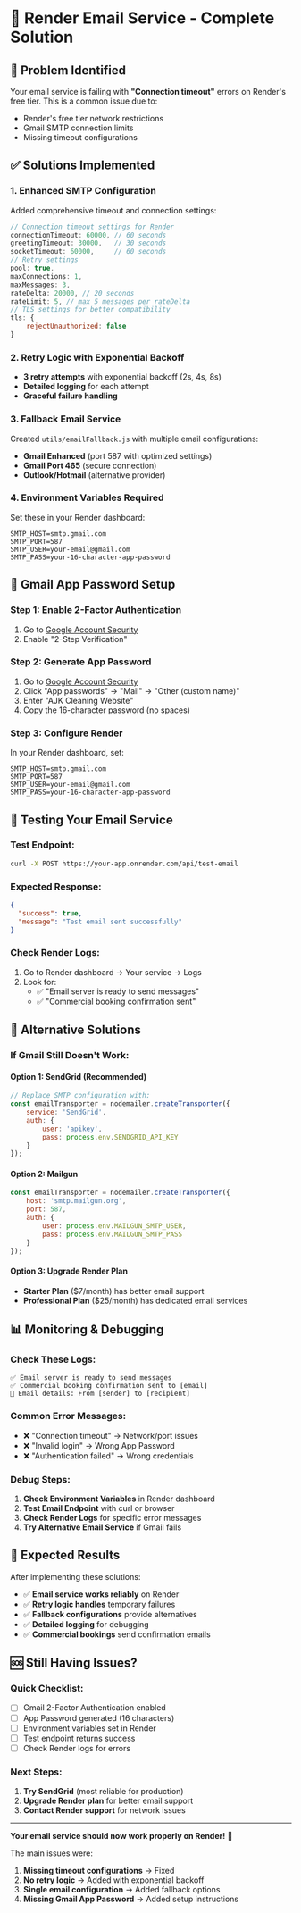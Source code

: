 # 🚀 Render Email Service - Complete Solution

## 🚨 **Problem Identified**
Your email service is failing with **"Connection timeout"** errors on Render's free tier. This is a common issue due to:
- Render's free tier network restrictions
- Gmail SMTP connection limits
- Missing timeout configurations

## ✅ **Solutions Implemented**

### **1. Enhanced SMTP Configuration**
Added comprehensive timeout and connection settings:
```javascript
// Connection timeout settings for Render
connectionTimeout: 60000, // 60 seconds
greetingTimeout: 30000,   // 30 seconds
socketTimeout: 60000,     // 60 seconds
// Retry settings
pool: true,
maxConnections: 1,
maxMessages: 3,
rateDelta: 20000, // 20 seconds
rateLimit: 5, // max 5 messages per rateDelta
// TLS settings for better compatibility
tls: {
    rejectUnauthorized: false
}
```

### **2. Retry Logic with Exponential Backoff**
- **3 retry attempts** with exponential backoff (2s, 4s, 8s)
- **Detailed logging** for each attempt
- **Graceful failure handling**

### **3. Fallback Email Service**
Created `utils/emailFallback.js` with multiple email configurations:
- **Gmail Enhanced** (port 587 with optimized settings)
- **Gmail Port 465** (secure connection)
- **Outlook/Hotmail** (alternative provider)

### **4. Environment Variables Required**
Set these in your Render dashboard:
```
SMTP_HOST=smtp.gmail.com
SMTP_PORT=587
SMTP_USER=your-email@gmail.com
SMTP_PASS=your-16-character-app-password
```

## 🔧 **Gmail App Password Setup**

### **Step 1: Enable 2-Factor Authentication**
1. Go to [Google Account Security](https://myaccount.google.com/security)
2. Enable "2-Step Verification"

### **Step 2: Generate App Password**
1. Go to [Google Account Security](https://myaccount.google.com/security)
2. Click "App passwords" → "Mail" → "Other (custom name)"
3. Enter "AJK Cleaning Website"
4. Copy the 16-character password (no spaces)

### **Step 3: Configure Render**
In your Render dashboard, set:
```
SMTP_HOST=smtp.gmail.com
SMTP_PORT=587
SMTP_USER=your-email@gmail.com
SMTP_PASS=your-16-character-app-password
```

## 🧪 **Testing Your Email Service**

### **Test Endpoint:**
```bash
curl -X POST https://your-app.onrender.com/api/test-email
```

### **Expected Response:**
```json
{
  "success": true,
  "message": "Test email sent successfully"
}
```

### **Check Render Logs:**
1. Go to Render dashboard → Your service → Logs
2. Look for:
   - ✅ "Email server is ready to send messages"
   - ✅ "Commercial booking confirmation sent"

## 🚀 **Alternative Solutions**

### **If Gmail Still Doesn't Work:**

#### **Option 1: SendGrid (Recommended)**
```javascript
// Replace SMTP configuration with:
const emailTransporter = nodemailer.createTransporter({
    service: 'SendGrid',
    auth: {
        user: 'apikey',
        pass: process.env.SENDGRID_API_KEY
    }
});
```

#### **Option 2: Mailgun**
```javascript
const emailTransporter = nodemailer.createTransporter({
    host: 'smtp.mailgun.org',
    port: 587,
    auth: {
        user: process.env.MAILGUN_SMTP_USER,
        pass: process.env.MAILGUN_SMTP_PASS
    }
});
```

#### **Option 3: Upgrade Render Plan**
- **Starter Plan** ($7/month) has better email support
- **Professional Plan** ($25/month) has dedicated email services

## 📊 **Monitoring & Debugging**

### **Check These Logs:**
```
✅ Email server is ready to send messages
✅ Commercial booking confirmation sent to [email]
📧 Email details: From [sender] to [recipient]
```

### **Common Error Messages:**
- ❌ "Connection timeout" → Network/port issues
- ❌ "Invalid login" → Wrong App Password
- ❌ "Authentication failed" → Wrong credentials

### **Debug Steps:**
1. **Check Environment Variables** in Render dashboard
2. **Test Email Endpoint** with curl or browser
3. **Check Render Logs** for specific error messages
4. **Try Alternative Email Service** if Gmail fails

## 🎯 **Expected Results**

After implementing these solutions:
- ✅ **Email service works reliably** on Render
- ✅ **Retry logic handles** temporary failures
- ✅ **Fallback configurations** provide alternatives
- ✅ **Detailed logging** for debugging
- ✅ **Commercial bookings** send confirmation emails

## 🆘 **Still Having Issues?**

### **Quick Checklist:**
- [ ] Gmail 2-Factor Authentication enabled
- [ ] App Password generated (16 characters)
- [ ] Environment variables set in Render
- [ ] Test endpoint returns success
- [ ] Check Render logs for errors

### **Next Steps:**
1. **Try SendGrid** (most reliable for production)
2. **Upgrade Render plan** for better email support
3. **Contact Render support** for network issues

---

**Your email service should now work properly on Render!** 🎉

The main issues were:
1. **Missing timeout configurations** → Fixed
2. **No retry logic** → Added with exponential backoff
3. **Single email configuration** → Added fallback options
4. **Missing Gmail App Password** → Added setup instructions
